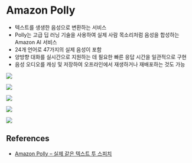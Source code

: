 # Amazon Polly

- 텍스트를 생생한 음성으로 변환하는 서비스
- Polly는 고급 딥 러닝 기술을 사용하여 실제 사람 목소리처럼 음성을 합성하는 Amazon AI 서비스
- 24개 언어로 47가지의 실제 음성이 포함
- 양방향 대화를 실시간으로 지원하는 데 필요한 빠른 응답 시간을 일관적으로 구현
- 음성 오디오를 캐싱 및 저장하여 오프라인에서 재생하거나 재배포하는 것도 가능

![](https://d0.awsstatic.com/diagrams/product-page-diagrams/Diagrams_Polly_Content-Creation.png)

![](https://d0.awsstatic.com/diagrams/product-page-diagrams/Diagrams_Polly_Customer-Contact-Center.png)

![](https://d0.awsstatic.com/diagrams/product-page-diagrams/Diagrams_Polly_Internet-of-Things.png)

![](https://d0.awsstatic.com/diagrams/product-page-diagrams/Diagrams_Polly_Language-Learning.png)

![](https://d0.awsstatic.com/diagrams/product-page-diagrams/Diagrams_Polly_Mobile-Apps.png)

## References

- [Amazon Polly – 실제 같은 텍스트 투 스피치](https://aws.amazon.com/ko/polly/)
